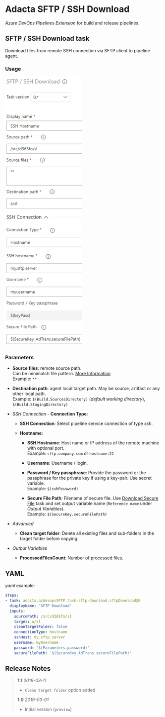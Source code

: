 # Adacta SFTP / SSH Download

*Azure DevOps Pipelines Extension* for build and release pipelines.

## SFTP / SSH Download task

Download files from remote SSH connection via SFTP client to pipeline agent.

### Usage

![SFTP Download with hostname option](screenshots/SFTP-Download-hostname.png)

### Parameters

- **Source files**: remote source path.  
Can be minimatch file pattern. [More Information](https://docs.microsoft.com/en-us/azure/devops/pipelines/tasks/file-matching-patterns?view=azure-devops)  
Example: `**`
- **Destination path**: agent local target path. May be source, artifact or any other local path.  
Example: `$(Build.SourcesDirectory)` (*default working directory*), `$(Build.StagingDirectory)`

- *SSH Connection* - **Connection Type**:
  - **SSH Connection**: Select pipeline service connection of type *ssh*.
  - **Hostname**:

    - **SSH Hostname**: Host name or IP address of the remote machine with optional port.  
    Example: `sftp.company.com` or `hostname:22`

    - **Username**: Username / login.

    - **Password / Key passphrase**: Provide the password or the passphrase for the private key if using a key-pair. Use secret variable.  
    Example: `$(sshPassword)`

    - **Secure File Path**: Filename of secure file. Use [Download Secure File](https://go.microsoft.com/fwlink/?LinkID=862069) task and set output variable name (`Reference name` under *Output Variables*).  
    Example: `$(SecureKey.secureFilePath)`

- *Advanced*
  - **Clean target folder**: Delete all existing files and sub-folders in the target folder before copying.
- *Output Variables*
  - **ProcessedFilesCount**: Number of processed files.

## YAML

*yaml* example:

```yaml
steps:
- task: adacta.azdevopsSFTP.task-sftp-download.sftpDownload@0
  displayName: 'SFTP Download'
  inputs:
    sourcePath: /src/d365fo/sl
    target: a/sl
    cleanTargetFolder: false
    connectionType: hostname
    sshHost: my.sftp.server
    username: myUsername
    password: '$(Parameters.password)'
    secureFilePath: '$(SecureKey_AdTrans.secureFilePath)'
  ```

## Release Notes

> **1.1** *2019-03-11*
>
> - `Clean target folder` option added
>
> **1.0** *2019-03-01*
>
> - Initial version (`preview`)
